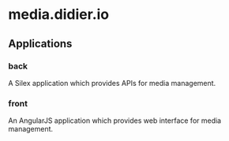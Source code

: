 # media.didier.io

## Applications

### back

A Silex application which provides APIs for media management.

### front

An AngularJS application which provides web interface for media management. 
